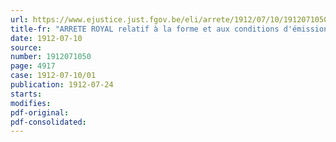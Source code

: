 ```yaml
---
url: https://www.ejustice.just.fgov.be/eli/arrete/1912/07/10/1912071050/justel
title-fr: "ARRETE ROYAL relatif à la forme et aux conditions d'émission des bons du trésor"
date: 1912-07-10
source:
number: 1912071050
page: 4917
case: 1912-07-10/01
publication: 1912-07-24
starts:
modifies:
pdf-original:
pdf-consolidated:
---
```


